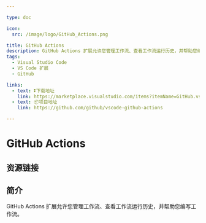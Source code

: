 ```yaml
---

type: doc

icon:
  src: /image/logo/GitHub_Actions.png

title: GitHub Actions
description: GitHub Actions 扩展允许您管理工作流、查看工作流运行历史，并帮助您编写工作流。
tags:
  - Visual Studio Code
  - VS Code 扩展
  - GitHub

links:
  - text: ⏬下载地址
    link: https://marketplace.visualstudio.com/items?itemName=GitHub.vscode-github-actions
  - text: 📦项目地址
    link: https://github.com/github/vscode-github-actions

---
```


<ShowLogo />

# GitHub Actions

<ShowTags />

<ShowBreadcrumb />

## 资源链接

<ShowLinks />

## 简介

GitHub Actions 扩展允许您管理工作流、查看工作流运行历史，并帮助您编写工作流。
